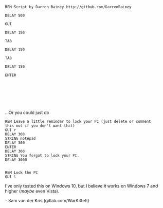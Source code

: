 `REM Script by Darren Rainey http://github.com/DarrenRainey`

`DELAY 500`

`GUI`

`DELAY 150`

`TAB`

`DELAY 150`

`TAB`

`DELAY 150`

`ENTER`


&nbsp;

&nbsp;

&nbsp;

...Or you could just do
```
REM Leave a little reminder to lock your PC (just delete or comment this out if you don't want that)
GUI r
DELAY 300
STRING notepad
DELAY 300
ENTER
DELAY 300
STRING You forgot to lock your PC.
DELAY 3000


REM Lock the PC
GUI l
```
I've only tested this on Windows 10, but I believe it works on Windows 7 and higher (*maybe* even Vista).

\- Sam van der Kris (gitlab.com/WarKitteh)